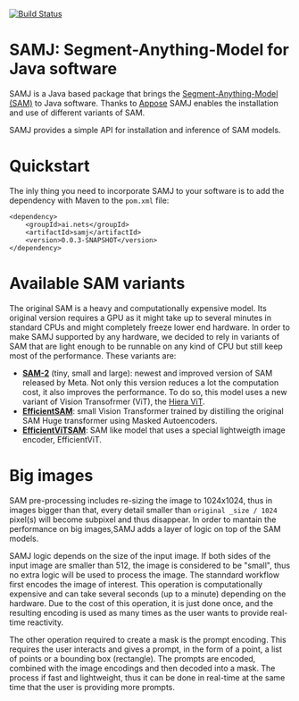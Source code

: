 [![Build Status](https://github.com/segment-anything-models-java/SAMJ/actions/workflows/build.yml/badge.svg)](https://github.com/segment-anything-models-java/SAMJ/actions/workflows/build.yml)



# SAMJ: Segment-Anything-Model for Java software
SAMJ is a Java based package that brings the [Segment-Anything-Model (SAM)](https://github.com/facebookresearch/segment-anything) to Java software. Thanks to [Appose](https://github.com/apposed/appose) SAMJ enables the installation and use of different variants of SAM.

SAMJ provides a simple API for installation and inference of SAM models.

# Quickstart
The inly thing you need to incorporate SAMJ to your software is to add the dependency with Maven to the `pom.xml` file:

```
<dependency>
	<groupId>ai.nets</groupId>
	<artifactId>samj</artifactId>
	<version>0.0.3-SNAPSHOT</version>
</dependency>
```

# Available SAM variants
The original SAM is a heavy and computationally expensive model. Its original version requires a GPU as it might take up to several minutes in standard CPUs and might completely freeze lower end hardware. In order to make SAMJ supported by any hardware, we decided to rely in variants of SAM that are light enough to be runnable on any kind of CPU but still keep most of the performance. These variants are:
* [**SAM-2**](https://github.com/facebookresearch/sam2) (tiny, small and large): newest and improved version of SAM released by Meta. Not only this version reduces a lot the computation cost, it also improves the performance. To do so, this model uses a new variant of Vision Transofrmer (ViT), the [Hiera ViT](https://github.com/facebookresearch/hiera).
* [**EfficientSAM**](https://github.com/yformer/EfficientSAM): small Vision Transformer trained by distilling the original SAM Huge transformer using Masked Autoencoders.
* [**EfficientViTSAM**](https://github.com/mit-han-lab/efficientvit): SAM like model that uses a special lightweigth image encoder, EfficientViT.

# Big images
SAM pre-processing includes re-sizing the image to 1024x1024, thus in images bigger than that, every detail smaller than `original _size / 1024` pixel(s) will become subpixel and thus disappear. In order to mantain the performance on big images,SAMJ adds a layer of logic on top of the SAM models.

SAMJ logic depends on the size of the input image. If both sides of the input image are smaller than 512, the image is considered to be "small", thus no extra logic will be used to process the image. The stanndard workflow first encodes the image of interest. This operation is computationally expensive and can take several seconds (up to a minute) depending on the hardware. Due to the cost of this operation, it is just done once, and the resulting encoding is used as many times as the user wants to provide real-time reactivity.

The other operation required to create a mask is the prompt encoding. This requires the user interacts and gives a prompt, in the form of a point, a list of points or a bounding box (rectangle). The prompts are encoded, combined with the image encodings and then decoded into a mask. The process if fast and lightweight, thus it can be done in real-time at the same time that the user is providing more prompts.


